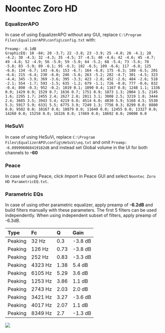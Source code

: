 # Noontec Zoro HD

### EqualizerAPO
In case of using EqualizerAPO without any GUI, replace `C:\Program Files\EqualizerAPO\config\config.txt`
with:
```
Preamp: -6.1dB
GraphicEQ: 10 -84; 20 -3.7; 22 -3.8; 23 -3.9; 25 -4.0; 26 -4.1; 28 -4.2; 30 -4.3; 32 -4.3; 35 -4.5; 37 -4.5; 40 -4.6; 42 -4.6; 45 -4.7; 49 -4.8; 52 -4.9; 56 -5.0; 59 -5.0; 64 -5.2; 68 -5.4; 73 -5.6; 78 -5.8; 83 -5.9; 89 -6.1; 95 -6.3; 102 -6.5; 109 -6.6; 117 -6.8; 125 -6.8; 134 -6.7; 143 -6.6; 153 -6.7; 164 -6.8; 175 -6.3; 188 -6.5; 201 -6.6; 215 -6.4; 230 -6.0; 246 -5.6; 263 -5.2; 282 -4.7; 301 -4.5; 323 -4.4; 345 -3.9; 369 -3.6; 395 -3.3; 423 -2.8; 452 -2.6; 484 -2.6; 518 -2.1; 554 -1.7; 593 -1.5; 635 -1.2; 679 -1.1; 726 -0.8; 777 -0.6; 832 -0.4; 890 -0.3; 952 -0.2; 1019 0.1; 1090 0.4; 1167 0.8; 1248 1.1; 1336 0.9; 1429 0.9; 1529 0.7; 1636 0.7; 1751 0.9; 1873 1.3; 2004 1.5; 2145 1.6; 2295 1.7; 2455 2.4; 2627 2.8; 2811 3.1; 3008 2.5; 3219 1.8; 3444 2.4; 3685 3.5; 3943 5.4; 4219 6.0; 4514 6.0; 4830 5.9; 5168 4.5; 5530 5.3; 5917 5.9; 6331 5.5; 6775 3.9; 7249 1.3; 7756 0.3; 8299 0.0; 8880 0.0; 9502 0.0; 10167 0.0; 10879 0.0; 11640 0.0; 12455 0.0; 13327 0.0; 14260 0.0; 15258 0.0; 16326 0.0; 17469 0.0; 18692 0.0; 20000 0.0
```

### HeSuVi
In case of using HeSuVi, replace `C:\Program Files\EqualizerAPO\config\HeSuVi\eq.txt` and omit `Preamp:
-6.099996068419182dB` and instead set Global volume in the UI for both channels to **-60**

### Peace
In case of using Peace, click *Import* in Peace GUI and select `Noontec Zoro HD ParametricEQ.txt`.

### Parametric EQs
In case of using other parametric equalizer, apply preamp of **-6.2dB** and build filters manually
with these parameters. The first 5 filters can be used independently.
When using independent subset of filters, apply preamp of -6.3dB.

| Type    | Fc      |    Q | Gain    |
|:--------|:--------|:-----|:--------|
| Peaking | 32 Hz   | 0.3  | -3.8 dB |
| Peaking | 126 Hz  | 0.73 | -3.8 dB |
| Peaking | 252 Hz  | 0.83 | -3.3 dB |
| Peaking | 4323 Hz | 1.38 | 5.4 dB  |
| Peaking | 6105 Hz | 5.29 | 3.6 dB  |
| Peaking | 1253 Hz | 3.86 | 1.1 dB  |
| Peaking | 2743 Hz | 2.03 | 2.0 dB  |
| Peaking | 3421 Hz | 3.27 | -3.6 dB |
| Peaking | 4017 Hz | 2.07 | 1.1 dB  |
| Peaking | 8349 Hz | 2.7  | -1.3 dB |

![](https://raw.githubusercontent.com/jaakkopasanen/AutoEq/master/results/innerfidelity/sbaf-serious/Noontec%20Zoro%20HD/Noontec%20Zoro%20HD.png)